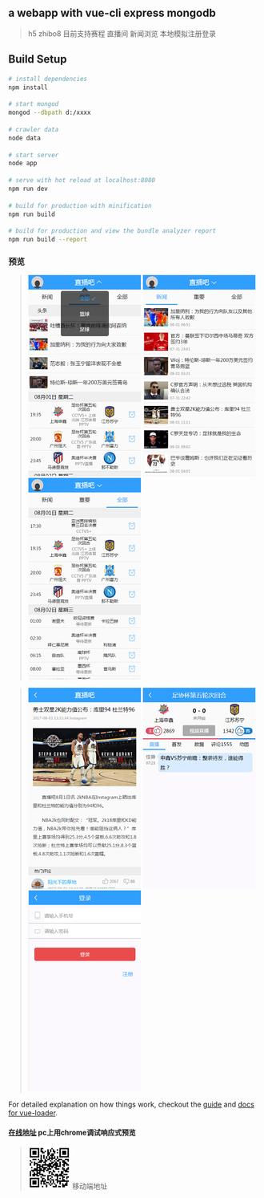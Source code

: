 ## a webapp with vue-cli express mongodb

> h5 zhibo8 目前支持赛程 直播间 新闻浏览 本地模拟注册登录

## Build Setup

``` bash
# install dependencies
npm install

# start mongod
mongod --dbpath d:/xxxx

# crawler data
node data

# start server
node app

# serve with hot reload at localhost:8080
npm run dev

# build for production with minification
npm run build

# build for production and view the bundle analyzer report
npm run build --report
```

### 预览
> ![zhuye](https://github.com/cchr1s/zhibo8/blob/master/mdimage/index.png) 
> ![zhuye1](https://github.com/cchr1s/zhibo8/blob/master/mdimage/index-news.png) 
> ![zhuye2](https://github.com/cchr1s/zhibo8/blob/master/mdimage/index-all.png)

> ![news](https://github.com/cchr1s/zhibo8/blob/master/mdimage/news.png) 
> ![liveroom](https://github.com/cchr1s/zhibo8/blob/master/mdimage/liveroom.png) 
> ![login](https://github.com/cchr1s/zhibo8/blob/master/mdimage/login.png)


For detailed explanation on how things work, checkout the [guide](http://vuejs-templates.github.io/webpack/) and [docs for vue-loader](http://vuejs.github.io/vue-loader).

#### [在线地址](http://39.108.83.121/#/) pc上用chrome调试响应式预览
> ![二维码](https://github.com/cchr1s/zhibo8/blob/master/mdimage/address.png) 移动端地址